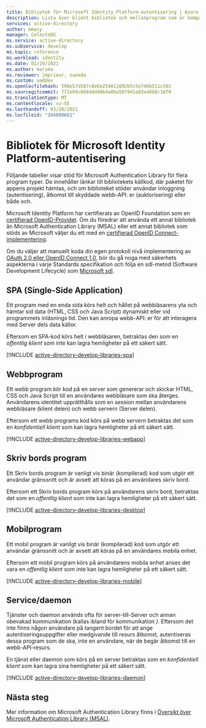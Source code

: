 ```yaml
---
title: Bibliotek för Microsoft Identity Platform-autentisering | Azure
description: Lista över klient bibliotek och mellanprogram som är kompatibla med Microsoft Identity Platform. Använd de här biblioteken för att lägga till stöd för användar inloggning (autentisering) och skyddat webb-API-åtkomst (auktorisering) till dina program.
services: active-directory
author: mmacy
manager: CelesteDG
ms.service: active-directory
ms.subservice: develop
ms.topic: reference
ms.workload: identity
ms.date: 01/29/2021
ms.author: marsma
ms.reviewer: jmprieur, saeeda
ms.custom: aaddev
ms.openlocfilehash: 590e57d587c8e6e254811892b5c5e740b511c302
ms.sourcegitcommit: 772eb9c6684dd4864e0ba507945a83e48b8c16f0
ms.translationtype: MT
ms.contentlocale: sv-SE
ms.lasthandoff: 03/20/2021
ms.locfileid: "104690661"
---
```

# <a name="microsoft-identity-platform-authentication-libraries"></a>Bibliotek för Microsoft Identity Platform-autentisering

Följande tabeller visar stöd för Microsoft Authentication Library för flera program typer. De innehåller länkar till bibliotekets källkod, där paketet för appens projekt hämtas, och om biblioteket stöder användar inloggning (autentisering), åtkomst till skyddade webb-API: er (auktorisering) eller både och.

Microsoft Identity Platform har certifierats av OpenID Foundation som en [certifierad OpenID-Provider](https://openid.net/certification/). Om du föredrar att använda ett annat bibliotek än Microsoft Authentication Library (MSAL) eller ett annat bibliotek som stöds av Microsoft väljer du ett med en [certifierad OpenID Connect-implementering](https://openid.net/developers/certified/).

Om du väljer att manuellt koda din egen protokoll nivå implementering av [OAuth 2,0 eller OpenID Connect 1,0](active-directory-v2-protocols.md), bör du gå noga med säkerhets aspekterna i varje Standards specifikation och följa en sdl-metod (Software Development Lifecycle) som [Microsoft sdl][Microsoft-SDL].

## <a name="single-page-application-spa"></a>SPA (Single-Side Application)

Ett program med en enda sida körs helt och hållet på webbläsarens yta och hämtar sid data (HTML, CSS och Java Script) dynamiskt eller vid programmets inläsnings tid. Den kan anropa webb-API: er för att interagera med Server dels data källor.

Eftersom en SPA-kod körs helt i webbläsaren, betraktas den som en *offentlig klient* som inte kan lagra hemligheter på ett säkert sätt.

[!INCLUDE [active-directory-develop-libraries-spa](../../../includes/active-directory-develop-libraries-spa.md)]

## <a name="web-application"></a>Webbprogram

Ett webb program kör kod på en server som genererar och skickar HTML, CSS och Java Script till en användares webbläsare som ska återges. Användarens identitet upprätthålls som en session mellan användarens webbläsare (klient delen) och webb servern (Server delen).

Eftersom ett webb programs kod körs på webb servern betraktas det som en *konfidentiell klient* som kan lagra hemligheter på ett säkert sätt.

[!INCLUDE [active-directory-develop-libraries-webapp](../../../includes/active-directory-develop-libraries-webapp.md)]

## <a name="desktop-application"></a>Skriv bords program

Ett Skriv bords program är vanligt vis binär (kompilerad) kod som utgör ett användar gränssnitt och är avsett att köras på en användares skriv bord.

Eftersom ett Skriv bords program körs på användarens skriv bord, betraktas det som en *offentlig klient* som inte kan lagra hemligheter på ett säkert sätt.

[!INCLUDE [active-directory-develop-libraries-desktop](../../../includes/active-directory-develop-libraries-desktop.md)]

## <a name="mobile-application"></a>Mobilprogram

Ett mobil program är vanligt vis binär (kompilerad) kod som utgör ett användar gränssnitt och är avsett att köras på en användares mobila enhet.

Eftersom ett mobil program körs på användarens mobila enhet anses det vara en *offentlig klient* som inte kan lagra hemligheter på ett säkert sätt.

[!INCLUDE [active-directory-develop-libraries-mobile](../../../includes/active-directory-develop-libraries-mobile.md)]

## <a name="service--daemon"></a>Service/daemon

Tjänster och daemon används ofta för server-till-Server och annan obevakad kommunikation (kallas ibland för kommunikation *).* Eftersom det inte finns någon användare på tangent bordet för att ange autentiseringsuppgifter eller medgivande till resurs åtkomst, autentiseras dessa program som de ska, inte en användare, när de begär åtkomst till en webb-API-resurs.

En tjänst eller daemon som körs på en server betraktas som en *konfidentiell klient* som kan lagra sina hemligheter på ett säkert sätt.

[!INCLUDE [active-directory-develop-libraries-daemon](../../../includes/active-directory-develop-libraries-daemon.md)]

## <a name="next-steps"></a>Nästa steg

Mer information om Microsoft Authentication Library finns i [Översikt över Microsoft Authentication Library (MSAL)](msal-overview.md).

<!--Image references-->
[y]: ./media/common/yes.png
[n]: ./media/common/no.png

<!--Reference-style links -->
[AAD-App-Model-V2-Overview]: v2-overview.md
[Microsoft-SDL]: https://www.microsoft.com/securityengineering/sdl/
[preview-tos]: https://azure.microsoft.com/support/legal/preview-supplemental-terms/
